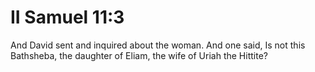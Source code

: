 # II Samuel 11:3

And David sent and inquired about the woman. And one said, Is not this Bathsheba, the daughter of Eliam, the wife of Uriah the Hittite?
